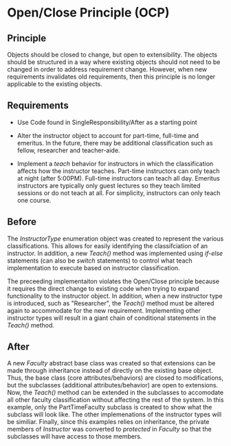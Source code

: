 # Open/Close Principle (OCP)

## Principle

Objects should be closed to change, but open to extensibility.  The objects should be structured in a way where existing objects should not need to be changed in order to address requirement change.  However, when new requirements invalidates old requirements, then this principle is no longer applicable to the existing objects.

## Requirements

* Use Code found in SingleResponsibility/After as a starting point

* Alter the instructor object to account for part-time, full-time and emeritus.  In the future, there may be additional classification such as fellow, researcher and teacher-aide.

* Implement a _teach_ behavior for instructors in which the classification affects how the instructor teaches.  Part-time instructors can only teach at night (after 5:00PM).  Full-time instructors can teach all day.  Emeritus instructors are typically only guest lectures so they teach limited sessions or do not teach at all.  For simplicity, instructors can only teach one course.

## Before

The _InstructorType_ enumeration object was created to represent the various classifications.  This allows for easily identifying the classifciation of an instructor.  In addition, a new _Teach()_ method was implemented using _if-else_ statements (can also be _switch_ statements) to control what teach implementation to execute based on instructor classification.

The preceeding implementaiton violates the Open/Close principle because it requires the direct change to existing code when trying to expand functionality to the instructor object.  In addition, when a new instructor type is introduced, such as "Researcher", the _Teach()_ method must be altered again to accommodate for the new requirement.  Implementing other instructor types will result in a giant chain of conditional statements in the _Teach()_ method.

## After

A new _Faculty_ abstract base class was created so that extensions can be made through inheritance instead of directly on the existing base object.  Thus, the base class (core attributes/behaviors) are closed to modifications, but the subclasses (additional attributes/behavior) are open to extensions.  Now, the _Teach()_ method can be extended in the subclasses to accomodate all other faculty classification without affecting the rest of the system.  In this example, only the PartTimeFaculty subclass is created to show what the subclass will look like.  The other implemenations of the instructor types will be similiar.  Finally, since this examples relies on inheritance, the private members of _Instructor_ was converted to _protected_ in _Faculty_ so that the subclasses will have access to those members.